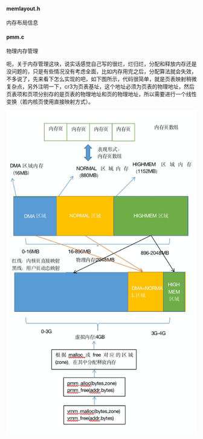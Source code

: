 #### memlayout.h

内存布局信息

#### pmm.c

物理内存管理



呃，关于内存管理这块，说实话感觉自己写的很烂，烂归烂，分配和释放内存还是没问题的，只是有些情况没有考虑全面，比如内存用完之后，分配算法就会失效，不多说了，先来看下怎么实现的吧，如下图所示，代码很简单，就是页表映射稍微复杂点，另外注明一下，cr3为页表基址，这个地址必须为页表的物理地址，然后页表项和页项分别存的是页表的物理地址和页的物理地址，所以需要进行一个线性变换（若内核页使用直接映射方式）。

![image-20210102163754215](readme.assets/image-20210102163754215.png)